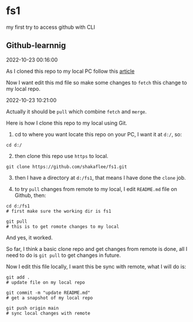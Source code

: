 # fs1
my first try to access github with CLI

## Github-learnnig

2022-10-23 00:16:00

As I cloned this repo to my local PC follow this [article](https://docs.github.com/en/get-started/using-git/getting-changes-from-a-remote-repository)

Now I want edit this md file so make some changes to `fetch` this change to my local repo.

2022-10-23 10:21:00

Actually it should be `pull` which combine `fetch` and `merge`.

Here is how I clone this repo to my local using Git.

1. cd to where you want locate this repo on your PC, I want it at `d:/`, so:

```
cd d:/
```

2. then clone this repo use `https` to local.

```
git clone https://github.com/shakaflee/fs1.git
```

3. then I have a directory at `d:/fs1`, that means I have done the `clone` job.

4. to try `pull` changes from remote to my local, I edit `README.md` file on Github, then:
```
cd d:/fs1
# first make sure the working dir is fs1

git pull
# this is to get romote changes to my local
```
And yes, it worked.

So far, I think a basic clone repo and get changes from remote is done, all I need to do is `git pull` to get changes in future.

Now I edit this file locally, I want this be sync with remote, what I will do is:

```
git add .
# update file on my local repo

git commit -m "update README.md"
# get a snapshot of my local repo

git push origin main
# sync local changes with remote
```

